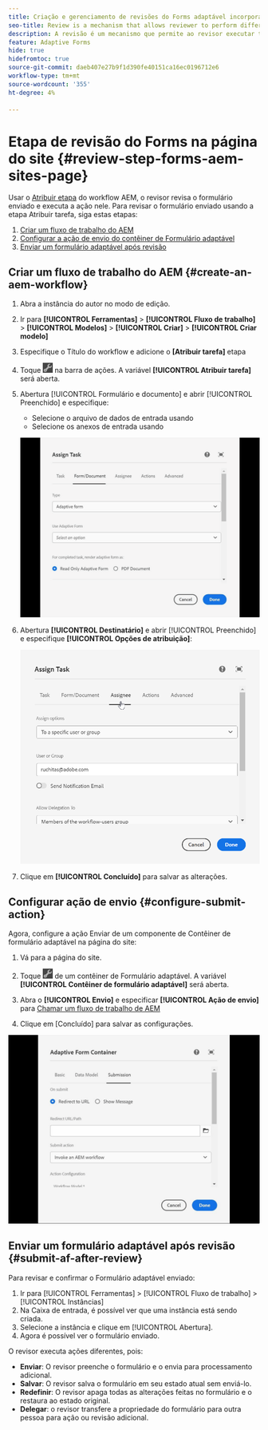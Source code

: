 ```yaml
---
title: Criação e gerenciamento de revisões do Forms adaptável incorporadas ou criadas na página Sites
seo-title: Review is a mechanism that allows reviewer to perform different tasks for adaptive forms using Assign Task step
description: A revisão é um mecanismo que permite ao revisor executar tarefas diferentes para formulários adaptáveis usando a etapa Atribuir tarefa
feature: Adaptive Forms
hide: true
hidefromtoc: true
source-git-commit: daeb407e27b9f1d390fe40151ca16ec0196712e6
workflow-type: tm+mt
source-wordcount: '355'
ht-degree: 4%

---
```



# Etapa de revisão do Forms na página do site {#review-step-forms-aem-sites-page}

Usar o [Atribuir etapa](https://experienceleague.adobe.com/docs/experience-manager-cloud-service/content/forms/create-form-centric-workflows/aem-forms-workflow-step-reference.html#assign-task-step) do workflow AEM, o revisor revisa o formulário enviado e executa a ação nele. Para revisar o formulário enviado usando a etapa Atribuir tarefa, siga estas etapas:

1. [Criar um fluxo de trabalho do AEM](#create-an-aem-workflow)
1. [Configurar a ação de envio do contêiner de Formulário adaptável](#configure-submit-action)
1. [Enviar um formulário adaptável após revisão](#submit-af-after-review)

## Criar um fluxo de trabalho do AEM {#create-an-aem-workflow}

1. Abra a instância do autor no modo de edição.
1. Ir para **[!UICONTROL Ferramentas]** >  **[!UICONTROL Fluxo de trabalho]** >  **[!UICONTROL Modelos]** > **[!UICONTROL Criar]** > **[!UICONTROL Criar modelo]**
1. Especifique o Título do workflow e adicione o **[Atribuir tarefa]** etapa
1. Toque ![settings_icon](assets/settings_icon.png) na barra de ações. A variável **[!UICONTROL Atribuir tarefa]** será aberta.
1. Abertura [!UICONTROL Formulário e documento] e abrir [!UICONTROL Preenchido] e especifique:

   * Selecione o arquivo de dados de entrada usando
   * Selecione os anexos de entrada usando

   ![Etapa de revisão](/help/forms/assets/assigntask-review1.gif)

1. Abertura **[!UICONTROL Destinatário]** e abrir [!UICONTROL Preenchido] e especifique **[!UICONTROL Opções de atribuição]**:

   ![Etapa de revisão](/help/forms/assets/review-assignstep.png)

1. Clique em **[!UICONTROL Concluído]** para salvar as alterações.

## Configurar ação de envio {#configure-submit-action}

Agora, configure a ação Enviar de um componente de Contêiner de formulário adaptável na página do site:

1. Vá para a página do site.
1. Toque ![settings_icon](assets/settings_icon.png) de um contêiner de Formulário adaptável. A variável **[!UICONTROL Contêiner de formulário adaptável]** será aberta.
1. Abra o **[!UICONTROL Envio]** e especificar **[!UICONTROL Ação de envio]** para [Chamar um fluxo de trabalho de AEM](https://experienceleague.adobe.com/docs/experience-manager-cloud-service/content/forms/adaptive-forms-authoring/authoring-adaptive-forms-foundation-components/configure-submit-actions-and-metadata-submission/configuring-submit-actions.html?lang=en#invoke-an-aem-workflow)

1. Clique em [Concluído] para salvar as configurações.

![submissiontab-reviewstep](/help/forms/assets/submissiontab-reviewstep.gif)

## Enviar um formulário adaptável após revisão {#submit-af-after-review}

Para revisar e confirmar o Formulário adaptável enviado:

1. Ir para [!UICONTROL Ferramentas] >  [!UICONTROL Fluxo de trabalho] >  [!UICONTROL Instâncias]
1. Na Caixa de entrada, é possível ver que uma instância está sendo criada.
1. Selecione a instância e clique em [!UICONTROL Abertura].
1. Agora é possível ver o formulário enviado.

O revisor executa ações diferentes, pois:

* **Enviar**: O revisor preenche o formulário e o envia para processamento adicional.
* **Salvar**: O revisor salva o formulário em seu estado atual sem enviá-lo.
* **Redefinir**: O revisor apaga todas as alterações feitas no formulário e o restaura ao estado original.
* **Delegar**: o revisor transfere a propriedade do formulário para outra pessoa para ação ou revisão adicional.
